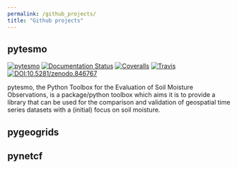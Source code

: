 ```yaml
---
permalink: /github_projects/
title: "Github projects"
---
```


## pytesmo

<!-- [![forthebadge made-with-python](http://ForTheBadge.com/images/badges/made-with-python.svg)](https://www.python.org/) -->
[![pytesmo](https://badge.fury.io/py/pytesmo.svg)](https://badge.fury.io/py/pytesmo/)
[![Documentation Status](https://readthedocs.org/projects/pytesmo/badge/?version=latest)](https://pytesmo.readthedocs.io/en/latest/?badge=latest)
[![Coveralls](https://coveralls.io/repos/TUW-GEO/pytesmo/badge.png?branch=master)](https://coveralls.io/r/TUW-GEO/pytesmo?branch=master)
[![Travis](https://travis-ci.org/TUW-GEO/pytesmo.svg?branch=master)](https://travis-ci.org/TUW-GEO/pytesmo)
[![DOI:10.5281/zenodo.846767](https://zenodo.org/badge/DOI/10.5281/zenodo.846767.svg)](https://doi.org/10.5281/zenodo.846767)


pytesmo, the Python Toolbox for the Evaluation of Soil Moisture Observations, is a package/python toolbox which aims it is to provide a library that can be used for the comparison and validation of geospatial time series datasets with a (initial) focus on soil moisture.

## pygeogrids


## pynetcf
